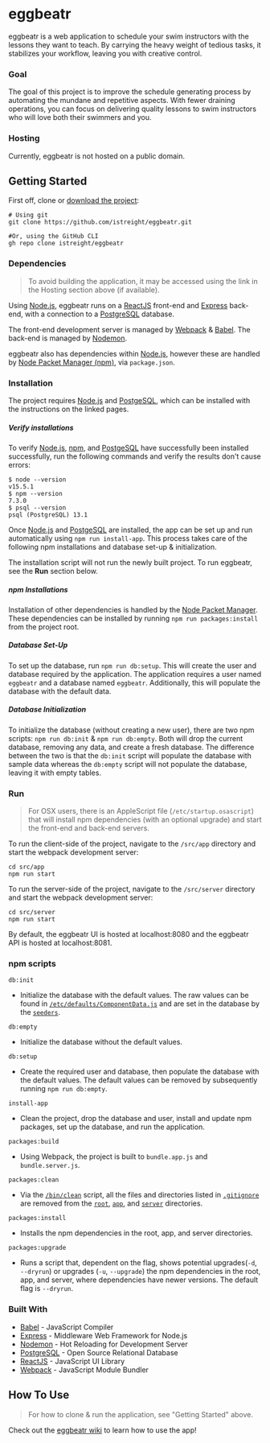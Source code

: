 # eggbeatr

eggbeatr is a web application to schedule your swim instructors with the lessons they want to teach. By carrying the heavy weight of tedious tasks, it stabilizes your workflow, leaving you with creative control.

### Goal

The goal of this project is to improve the schedule generating process by automating the mundane and repetitive aspects. With fewer draining operations, you can focus on delivering quality lessons to swim instructors who will love both their swimmers and you.

### Hosting

Currently, eggbeatr is not hosted on a public domain.

## Getting Started

First off, clone or [download the project](https://github.com/istreight/eggbeatr/archive/refs/heads/main.zip):
```
# Using git
git clone https://github.com/istreight/eggbeatr.git

#Or, using the GitHub CLI
gh repo clone istreight/eggbeatr
```

### Dependencies

> To avoid building the application, it may be accessed using the link in the Hosting section above (if available).

Using [Node.js](https://nodejs.org/en/), eggbeatr runs on a [ReactJS](https://reactjs.org) front-end and [Express](http://expressjs.com) back-end, with a connection to a [PostgreSQL](https://www.postgresql.org) database.

The front-end development server is managed by [Webpack](https://webpack.js.org) & [Babel](https://babeljs.io). The back-end is managed by [Nodemon](https://nodemon.io).

eggbeatr also has dependencies within [Node.js](https://nodejs.org/en/), however these are handled by [Node Packet Manager (npm)](https://www.npmjs.com), via `package.json`.

### Installation

The project requires [Node.js](https://nodejs.org/en/) and [PostgeSQL](https://www.postgresql.org/download/), which can be installed with the instructions on the linked pages.

##### Verify installations

To verify [Node.js](https://nodejs.org/en/), [npm](https://www.npmjs.com), and [PostgeSQL](https://www.postgresql.org/download/) have successfully been installed successfully, run the following commands and verify the results don't cause errors:
```
$ node --version
v15.5.1
$ npm --version
7.3.0
$ psql --version
psql (PostgreSQL) 13.1
```

Once [Node.js](https://nodejs.org/en/) and [PostgeSQL](https://www.postgresql.org/download/) are installed, the app can be set up and run automatically using `npm run install-app`. This process takes care of the following npm installations and database set-up & initialization.

The installation script will not run the newly built project. To run eggbeatr, see the **Run** section below.

##### npm Installations

Installation of other dependencies is handled by the [Node Packet Manager](https://www.npmjs.com). These dependencies can be installed by running `npm run packages:install` from the project root.

##### Database Set-Up

To set up the database, run `npm run db:setup`. This will create the user and database required by the application. The application requires a user named `eggbeatr` and a database named `eggbeatr`. Additionally, this will populate the database with the default data.

##### Database Initialization

To initialize the database (without creating a new user), there are two npm scripts: `npm run db:init` & `npm run db:empty`. Both will drop the current database, removing any data, and create a fresh database. The difference between the two is that the `db:init` script will populate the database with sample data whereas the `db:empty` script will not populate the database, leaving it with empty tables.

### Run

> For OSX users, there is an AppleScript file (`/etc/startup.osascript`) that will install npm dependencies (with an optional upgrade) and start the front-end and back-end servers.

To run the client-side of the project, navigate to the `/src/app` directory and start the webpack development server:
```
cd src/app
npm run start
```

To run the server-side of the project, navigate to the `/src/server` directory and start the webpack development server:
```
cd src/server
npm run start
```

By default, the eggbeatr UI is hosted at localhost:8080 and the eggbeatr API is hosted at localhost:8081.

### npm scripts

`db:init`
* Initialize the database with the default values. The raw values can be found in [`/etc/defaults/ComponentData.js`](https://github.com/istreight/eggbeatr/blob/master/etc/defaults/ComponentData.js) and are set in the database by the [`seeders`](https://github.com/istreight/eggbeatr/tree/master/src/server/src/seeders).

`db:empty`
* Initialize the database without the default values.

`db:setup`
* Create the required user and database, then populate the database with the default values. The default values can be removed by subsequently running `npm run db:empty`.

`install-app`
* Clean the project, drop the database and user, install and update npm packages, set up the database, and run the application.

`packages:build`
* Using Webpack, the project is built to `bundle.app.js` and `bundle.server.js`.

`packages:clean`
* Via the [`/bin/clean`](https://github.com/istreight/eggbeatr/blob/master/bin/clean) script, all the files and directories listed in [`.gitignore`](https://github.com/istreight/eggbeatr/blob/master/.gitignore) are removed from the [`root`](https://github.com/istreight/eggbeatr), [`app`](https://github.com/istreight/eggbeatr/tree/master/src/app), and [`server`](https://github.com/istreight/eggbeatr/tree/master/src/server) directories.

`packages:install`
* Installs the npm dependencies in the root, app, and server directories.

`packages:upgrade`
* Runs a script that, dependent on the flag, shows potential upgrades(`-d`, `--dryrun`) or upgrades (`-u`, `--upgrade`) the npm dependencies in the root, app, and server, where dependencies have newer versions. The default flag is `--dryrun`.


### Built With

* [Babel](https://babeljs.io) - JavaScript Compiler
* [Express](http://expressjs.com) - Middleware Web Framework for Node.js
* [Nodemon](https://nodemon.io) - Hot Reloading for Development Server
* [PostgreSQL](https://www.postgresql.org) - Open Source Relational Database
* [ReactJS](https://reactjs.org) - JavaScript UI Library
* [Webpack](https://webpack.js.org) - JavaScript Module Bundler


## How To Use

> For how to clone & run the application, see "Getting Started" above.

Check out the [eggbeatr wiki](https://github.com/istreight/eggbeatr/wiki) to learn how to use the app!
